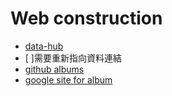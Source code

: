 # Web construction
- [data-hub](https://ntupsc.github.io/data-hub)
- [ ]需要重新指向資料連結
- [github albums](https://ntupsc.github.io/albums/)
- [google site for album](https://sites.google.com/view/ntupsc/home)
